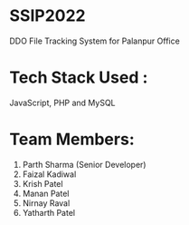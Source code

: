 # SSIP2022
DDO File Tracking System for Palanpur Office 

# Tech Stack Used : 
JavaScript, PHP and MySQL 

# Team Members: 

1. Parth Sharma (Senior Developer)
2. Faizal Kadiwal 
3. Krish Patel 
4. Manan Patel 
5. Nirnay Raval 
6. Yatharth Patel 
